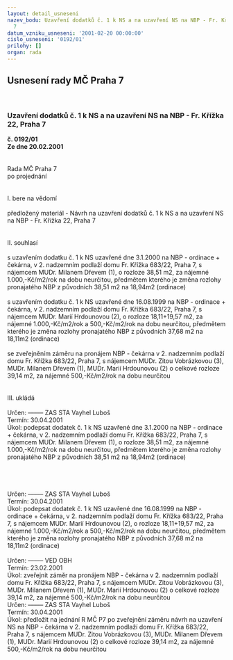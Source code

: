 ```yaml
---
layout: detail_usneseni
nazev_bodu: Uzavření dodatků č. 1 k NS a na uzavření NS na NBP - Fr. Křížka 22, Praha
  7
datum_vzniku_usneseni: '2001-02-20 00:00:00'
cislo_usneseni: '0192/01'
prilohy: []
organ: rada
---
```

<div id="ucUsn_pList" class="usn">
	<span><h2>Usnesení rady MČ Praha 7 </h2>
<br></span><div class="standBody">
<span><h3>Uzavření dodatků č. 1 k NS a na uzavření NS na NBP - Fr. Křížka 22, Praha 7</h3></span><div class="center">
		<strong>č. 0192/01</strong><br>
	</div>
<div class="center">
		<strong>Ze dne 20.02.2001</strong><br><br>
	</div>
<br>Rada MČ Praha 7<br>po projednání<br><br><br>I.	bere na vědomí<br><br> předložený materiál - Návrh na uzavření dodatků č. 1 k  NS a na uzavření NS na NBP - Fr. Křížka 22, Praha 7  <br><br><br>II.	souhlasí <br><br>s uzavřením dodatku č. 1 k NS uzavřené dne 3.1.2000 na NBP - ordinace + čekárna, v 2. nadzemním podlaží domu Fr. Křížka 683/22, Praha 7, s nájemcem MUDr. Milanem  Dřevem (1), o rozloze 38,51 m2, za nájemné 1.000,-Kč/m2/rok na dobu neurčitou, předmětem kterého je změna rozlohy pronajatého NBP z původních 38,51 m2 na 18,94m2 (ordinace) <br><br>s uzavřením dodatku č. 1 k NS uzavřené dne 16.08.1999 na NBP - ordinace + čekárna, v 2. nadzemním podlaží domu Fr. Křížka 683/22, Praha 7, s nájemcem MUDr. Marií Hrdounovou (2), o rozloze 18,11+19,57 m2, za nájemné 1.000,-Kč/m2/rok a 500,-Kč/m2/rok na dobu neurčitou, předmětem kterého je změna rozlohy pronajatého NBP z původních 37,68 m2 na 18,11m2 (ordinace)  <br> <br>se zveřejněním záměru na pronájem NBP - čekárna v 2. nadzemním podlaží domu Fr. Křížka 683/22, Praha 7, s nájemcem MUDr. Zitou Vobrázkovou (3), MUDr. Milanem Dřevem (1), MUDr. Marií Hrdounovou (2) o celkové rozloze 39,14 m2, za nájemné 500,-Kč/m2/rok na dobu neurčitou<br><br><br>III.	ukládá <br><br> Určen:	–––––	ZAS STA Vayhel Luboš<br>Termín: 30.04.2001<br>Úkol:	podepsat dodatek č. 1 k NS uzavřené dne 3.1.2000 na NBP - ordinace + čekárna, v 2. nadzemním podlaží domu Fr. Křížka 683/22, Praha 7, s nájemcem MUDr. Milanem  Dřevem (1), o rozloze 38,51 m2, za nájemné 1.000,-Kč/m2/rok na dobu neurčitou, předmětem kterého je změna rozlohy pronajatého NBP z původních 38,51 m2 na 18,94m2 (ordinace) <br> <br><br><br><br> Určen:	–––––	ZAS STA Vayhel Luboš<br>Termín: 30.04.2001<br>Úkol:	podepsat dodatek č. 1 k NS uzavřené dne 16.08.1999 na NBP - ordinace + čekárna, v 2. nadzemním podlaží domu Fr. Křížka 683/22, Praha 7, s nájemcem MUDr. Marií Hrdounovou (2), o rozloze 18,11+19,57 m2, za nájemné 1.000,-Kč/m2/rok a 500,-Kč/m2/rok na dobu neurčitou, předmětem kterého je změna rozlohy pronajatého NBP z původních 37,68 m2 na 18,11m2 (ordinace) <br> <br> Určen:	–––––	VED OBH<br>Termín: 23.02.2001<br>Úkol:	zveřejnit záměr na pronájem NBP - čekárna v 2. nadzemním podlaží domu Fr. Křížka 683/22, Praha 7, s nájemcem MUDr. Zitou Vobrázkovou (3), MUDr. Milanem Dřevem (1), MUDr. Marií Hrdounovou (2) o celkové rozloze 39,14 m2, za nájemné 500,-Kč/m2/rok na dobu neurčitou<br>  Určen:	–––––	ZAS STA Vayhel Luboš<br>Termín: 30.04.2001<br>Úkol:	předložit na jednání R MČ P7 po zveřejnění záměru návrh na uzavření NS na NBP - čekárna v 2. nadzemním podlaží domu Fr. Křížka 683/22, Praha 7, s nájemcem MUDr. Zitou Vobrázkovou (3), MUDr. Milanem Dřevem (1), MUDr. Marií Hrdounovou (2) o celkové rozloze 39,14 m2, za nájemné 500,-Kč/m2/rok na dobu neurčitou<br> <br>
</div>
</div>